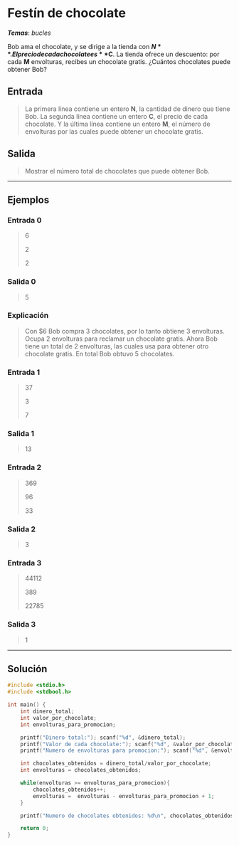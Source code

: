 # Festín de chocolate

_**Temas**_: _bucles_

Bob ama el chocolate, y se dirige a la tienda con **$N**. El precio de cada chocolate es **$C**. La tienda ofrece un descuento: por cada **M** envolturas, recibes un chocolate gratis. ¿Cuántos chocolates puede obtener Bob?

## Entrada

> La primera línea contiene un entero **N**, la cantidad de dinero que tiene Bob. La segunda línea contiene un entero **C**, el precio de cada chocolate. Y la última línea contiene un entero **M**, el número de envolturas por las cuales puede obtener un chocolate gratis.

## Salida

> Mostrar el número total de chocolates que puede obtener Bob.

---

## Ejemplos

### Entrada 0

> 6
>
> 2
>
> 2
>

### Salida 0

> 5

### Explicación

> Con $6 Bob compra 3 chocolates, por lo tanto obtiene 3 envolturas. Ocupa 2 envolturas para reclamar un chocolate gratis. Ahora Bob tiene un total de 2 envolturas, las cuales usa para obtener otro chocolate gratis. En total Bob obtuvo 5 chocolates.

### Entrada 1

> 37
>
> 3
>
> 7

### Salida 1

> 13

### Entrada 2

> 369
>
> 96
>
> 33

### Salida 2

> 3

### Entrada 3

> 44112
>
> 389
>
> 22785

### Salida 3

> 1

---

## Solución

```C
#include <stdio.h>
#include <stdbool.h>

int main() {
    int dinero_total;
    int valor_por_chocolate;
    int envolturas_para_promocion;

    printf("Dinero total:"); scanf("%d", &dinero_total);
    printf("Valor de cada chocolate:"); scanf("%d", &valor_por_chocolate);
    printf("Numero de envolturas para promocion:"); scanf("%d", &envolturas_para_promocion);

    int chocolates_obtenidos = dinero_total/valor_por_chocolate;
    int envolturas = chocolates_obtenidos;

    while(envolturas >= envolturas_para_promocion){
        chocolates_obtenidos++;
        envolturas =  envolturas - envolturas_para_promocion + 1;
    }

    printf("Numero de chocolates obtenidos: %d\n", chocolates_obtenidos);

    return 0;
}

```
